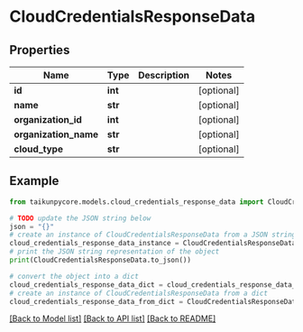 # CloudCredentialsResponseData


## Properties

Name | Type | Description | Notes
------------ | ------------- | ------------- | -------------
**id** | **int** |  | [optional] 
**name** | **str** |  | [optional] 
**organization_id** | **int** |  | [optional] 
**organization_name** | **str** |  | [optional] 
**cloud_type** | **str** |  | [optional] 

## Example

```python
from taikunpycore.models.cloud_credentials_response_data import CloudCredentialsResponseData

# TODO update the JSON string below
json = "{}"
# create an instance of CloudCredentialsResponseData from a JSON string
cloud_credentials_response_data_instance = CloudCredentialsResponseData.from_json(json)
# print the JSON string representation of the object
print(CloudCredentialsResponseData.to_json())

# convert the object into a dict
cloud_credentials_response_data_dict = cloud_credentials_response_data_instance.to_dict()
# create an instance of CloudCredentialsResponseData from a dict
cloud_credentials_response_data_from_dict = CloudCredentialsResponseData.from_dict(cloud_credentials_response_data_dict)
```
[[Back to Model list]](../README.md#documentation-for-models) [[Back to API list]](../README.md#documentation-for-api-endpoints) [[Back to README]](../README.md)


